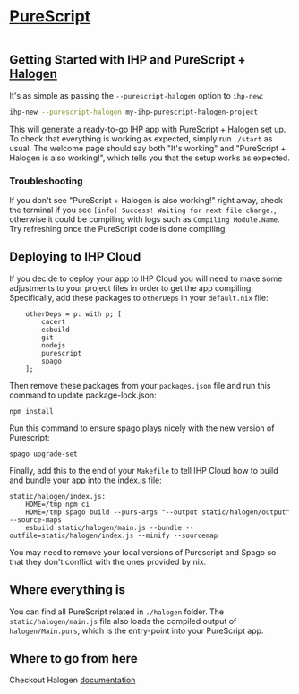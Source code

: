 # [PureScript](https://www.purescript.org/)

```toc

```

## Getting Started with IHP and PureScript + [Halogen](https://purescript-halogen.github.io/purescript-halogen/)

It's as simple as passing the `--purescript-halogen` option to `ihp-new`:

```bash
ihp-new --purescript-halogen my-ihp-purescript-halogen-project
```

This will generate a ready-to-go IHP app with PureScript + Halogen set up. To check that everything is working as expected, simply run `./start` as usual. The welcome page should say both "It's working" and "PureScript + Halogen is also working!", which tells you that the setup works as expected.

### Troubleshooting

If you don't see "PureScript + Halogen is also working!" right away, check the terminal if you see `[info] Success! Waiting for next file change.`, otherwise it could be compiling with logs such as `Compiling Module.Name`. Try refreshing once the PureScript code is done compiling.

## Deploying to IHP Cloud

If you decide to deploy your app to IHP Cloud you will need to make some adjustments to your project files in order to get the app compiling. Specifically, add these packages to `otherDeps` in your `default.nix` file:

```
    otherDeps = p: with p; [
        cacert
        esbuild
        git
        nodejs
        purescript
        spago
    ];
```

Then remove these packages from your `packages.json` file and run this command to update package-lock.json:

```
npm install
```

Run this command to ensure spago plays nicely with the new version of Purescript:

```
spago upgrade-set
```

Finally, add this to the end of your `Makefile` to tell IHP Cloud how to build and bundle your app into the index.js file:

```
static/halogen/index.js:
	HOME=/tmp npm ci
	HOME=/tmp spago build --purs-args "--output static/halogen/output" --source-maps
	esbuild static/halogen/main.js --bundle --outfile=static/halogen/index.js --minify --sourcemap
```

You may need to remove your local versions of Purescript and Spago so that they don't conflict with the ones provided by nix.

## Where everything is

You can find all PureScript related in `./halogen` folder. The `static/halogen/main.js` file also loads the compiled output of `halogen/Main.purs`, which is the entry-point into your PureScript app.

## Where to go from here

Checkout Halogen [documentation](https://purescript-halogen.github.io/purescript-halogen/)
